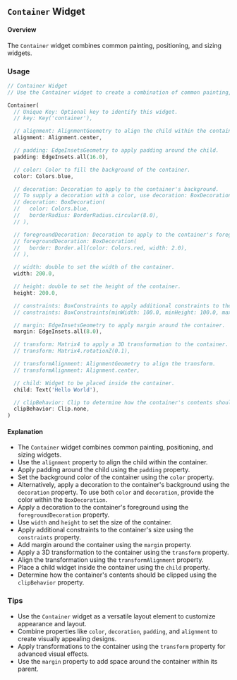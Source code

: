 ## `Container` Widget

#### Overview
The `Container` widget combines common painting, positioning, and sizing widgets.

### Usage
```dart
// Container Widget
// Use the Container widget to create a combination of common painting, positioning, and sizing widgets.

Container(
  // Unique Key: Optional key to identify this widget.
  // key: Key('container'),

  // alignment: AlignmentGeometry to align the child within the container.
  alignment: Alignment.center,

  // padding: EdgeInsetsGeometry to apply padding around the child.
  padding: EdgeInsets.all(16.0),

  // color: Color to fill the background of the container.
  color: Colors.blue,

  // decoration: Decoration to apply to the container's background.
  // To supply a decoration with a color, use decoration: BoxDecoration(color: color).
  // decoration: BoxDecoration(
  //   color: Colors.blue,
  //   borderRadius: BorderRadius.circular(8.0),
  // ),

  // foregroundDecoration: Decoration to apply to the container's foreground.
  // foregroundDecoration: BoxDecoration(
  //   border: Border.all(color: Colors.red, width: 2.0),
  // ),

  // width: double to set the width of the container.
  width: 200.0,

  // height: double to set the height of the container.
  height: 200.0,

  // constraints: BoxConstraints to apply additional constraints to the container's size.
  // constraints: BoxConstraints(minWidth: 100.0, minHeight: 100.0, maxWidth: 300.0, maxHeight: 300.0),

  // margin: EdgeInsetsGeometry to apply margin around the container.
  margin: EdgeInsets.all(8.0),

  // transform: Matrix4 to apply a 3D transformation to the container.
  // transform: Matrix4.rotationZ(0.1),

  // transformAlignment: AlignmentGeometry to align the transform.
  // transformAlignment: Alignment.center,

  // child: Widget to be placed inside the container.
  child: Text('Hello World'),

  // clipBehavior: Clip to determine how the container's contents should be clipped.
  clipBehavior: Clip.none,
)
```

#### Explanation
- The `Container` widget combines common painting, positioning, and sizing widgets.
- Use the `alignment` property to align the child within the container.
- Apply padding around the child using the `padding` property.
- Set the background color of the container using the `color` property.
- Alternatively, apply a decoration to the container's background using the `decoration` property. To use both `color` and `decoration`, provide the color within the `BoxDecoration`.
- Apply a decoration to the container's foreground using the `foregroundDecoration` property.
- Use `width` and `height` to set the size of the container.
- Apply additional constraints to the container's size using the `constraints` property.
- Add margin around the container using the `margin` property.
- Apply a 3D transformation to the container using the `transform` property.
- Align the transformation using the `transformAlignment` property.
- Place a child widget inside the container using the `child` property.
- Determine how the container's contents should be clipped using the `clipBehavior` property.

### Tips
- Use the `Container` widget as a versatile layout element to customize appearance and layout.
- Combine properties like `color`, `decoration`, `padding`, and `alignment` to create visually appealing designs.
- Apply transformations to the container using the `transform` property for advanced visual effects.
- Use the `margin` property to add space around the container within its parent.
